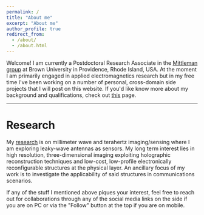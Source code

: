 ```yaml
---
permalink: /
title: "About me"
excerpt: "About me"
author_profile: true
redirect_from:
  - /about/
  - /about.html
---
```


Welcome! I am currently a Postdoctoral Research Associate in the [Mittleman group](https://sites.brown.edu/mittleman/people/) at Brown University in Providence, Rhode Island, USA. At the moment I am primarily engaged in applied electromagnetics research but in my free time I've been working on a number of personal, cross-domain side projects that I will post on this website. If you'd like know more about my background and qualifications, check out [this](https://kevinkiprutomutai.github.io/moreabout/) page.

------

Research
======
My [research](https://kevinkiprutomutai.github.io/publications/) is on millimeter wave and terahertz imaging/sensing where I am exploring leaky-wave antennas as sensors. My long term interest lies in high resolution, three-dimensional imaging exploiting holographic reconstruction techniques and low-cost, low-profile electronically reconfigurable structures at the physical layer. An ancillary focus of my work is to investigate
the applicability of said structures in communications scenarios.

If any of the stuff I mentioned above piques your interest, feel free to reach out for collaborations through any of the social media links on the side if you are on PC or via the "Follow" button at the top if you are on mobile.
